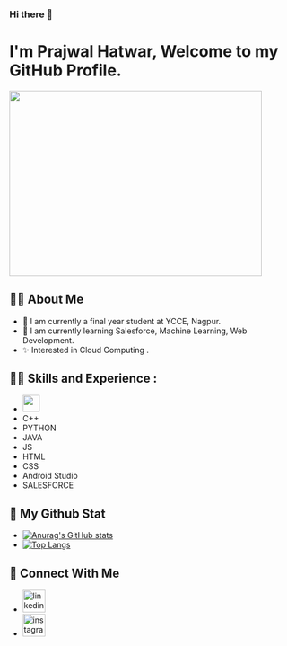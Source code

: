 ### Hi there 👋 
# I'm Prajwal Hatwar, Welcome to my GitHub Profile.
<img src="https://media0.giphy.com/media/qgQUggAC3Pfv687qPC/giphy.gif" width="450dp" height = "330dp" align = "center">
<!-- ![](https://media0.giphy.com/media/qgQUggAC3Pfv687qPC/giphy.gif) -->

## 🙋‍♂️ About Me
* 🏫 I am currently a final year student at YCCE, Nagpur. 
* 🌱 I am currently learning Salesforce, Machine Learning, Web Development. 
* ✨ Interested in Cloud Computing . 

## 👨‍💻 Skills and Experience :
* <img src="https://toppng.com/uploads/preview/c-programming-icon-c-programming-language-logo-11562945679duaxtn3yq0.png" width="30dp" height = "30dp"> 
* C++ 
* PYTHON 
* JAVA 
* JS
* HTML 
* CSS 
* Android Studio
* SALESFORCE 

## 📶 My Github Stat
* [![Anurag's GitHub stats](https://github-readme-stats.vercel.app/api?username=prajwal-27)](https://github.com/anuraghazra/github-readme-stats)
* [![Top Langs](https://github-readme-stats.vercel.app/api/top-langs/?username=prajwal-27&layout=compact)](https://github.com/anuraghazra/github-readme-stats)



## 🔗 Connect With Me
* [<img src='https://cdn.jsdelivr.net/npm/simple-icons@3.0.1/icons/linkedin.svg' alt='linkedin' height='40'>](https://www.linkedin.com/in/https://www.linkedin.com/in/prajwalhatwar2799//)  
* [<img src='https://cdn.jsdelivr.net/npm/simple-icons@3.0.1/icons/instagram.svg' alt='instagram' height='40'>](https://www.instagram.com/https://www.instagram.com/prajwalhatwar1999//)  




